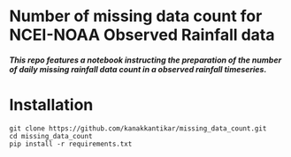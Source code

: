 # Number of missing data count for NCEI-NOAA Observed Rainfall data
##### This repo features a notebook instructing the preparation of the number of daily missing rainfall data count in a observed rainfall timeseries.

# Installation
```
git clone https://github.com/kanakkantikar/missing_data_count.git
cd missing_data_count
pip install -r requirements.txt
```